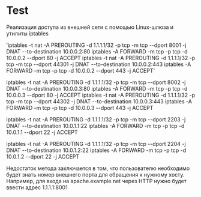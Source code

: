 # Test
Реализация доступа из внешней сети с помощью Linux-шлюза и утилиты iptables

'iptables -t nat -A PREROUTING -d 1.1.1.1/32 -p tcp -m tcp --dport 8001 -j DNAT --to-destination 10.0.0.2:80
iptables -A FORWARD -m tcp -p tcp -d 10.0.0.2 --dport 80 -j ACCEPT
iptables -t nat -A PREROUTING -d 1.1.1.1/32 -p tcp -m tcp --dport 44301 -j DNAT --to-destination 10.0.0.2:443
iptables -A FORWARD -m tcp -p tcp -d 10.0.0.2 --dport 443 -j ACCEPT'

iptables -t nat -A PREROUTING -d 1.1.1.1/32 -p tcp -m tcp --dport 8002 -j DNAT --to-destination 10.0.0.3:80
iptables -A FORWARD -m tcp -p tcp -d 10.0.0.3 --dport 80 -j ACCEPT
iptables -t nat -A PREROUTING -d 1.1.1.1/32 -p tcp -m tcp --dport 44302 -j DNAT --to-destination 10.0.0.3:443
iptables -A FORWARD -m tcp -p tcp -d 10.0.0.3 --dport 443 -j ACCEPT

iptables -t nat -A PREROUTING -d 1.1.1.1/32 -p tcp -m tcp --dport 2203 -j DNAT --to-destination 10.0.1.1:22
iptables -A FORWARD -m tcp -p tcp -d 10.0.1.1 --dport 22 -j ACCEPT

iptables -t nat -A PREROUTING -d 1.1.1.1/32 -p tcp -m tcp --dport 2204 -j DNAT --to-destination 10.0.1.2:22
iptables -A FORWARD -m tcp -p tcp -d 10.0.1.2 --dport 22 -j ACCEPT

Недостаток метода заключается в том, что пользователю необходимо будет знать номер внешнего порта для обращения к нужному хосту. Например, для входа на apache.example.net через HTTP нужно будет ввести адрес 1.1.1.1:8001
